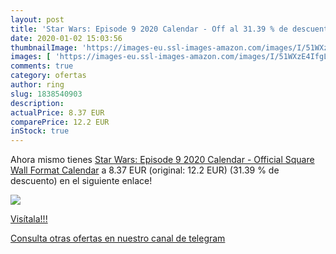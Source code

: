 ```yaml
---
layout: post
title: 'Star Wars: Episode 9 2020 Calendar - Off al 31.39 % de descuento'
date: 2020-01-02 15:03:56
thumbnailImage: 'https://images-eu.ssl-images-amazon.com/images/I/51WXzE4IfgL._SL200_.jpg'
images: [ 'https://images-eu.ssl-images-amazon.com/images/I/51WXzE4IfgL._SL200_.jpg' ]
comments: true
category: ofertas
author: ring
slug: 1838540903
description:
actualPrice: 8.37 EUR
comparePrice: 12.2 EUR
inStock: true
---
```


Ahora mismo tienes [Star Wars: Episode 9 2020 Calendar - Official Square Wall Format Calendar](https://www.amazon.es/dp/1838540903/?tag=redken-21) a 8.37 EUR (original: 12.2 EUR) (31.39 %  de descuento) en el siguiente enlace!

[![](https://images-eu.ssl-images-amazon.com/images/I/51WXzE4IfgL._SL200_.jpg)](https://www.amazon.es/dp/1838540903/?tag=redken-21)

[Visítala!!!](https://www.amazon.es/dp/1838540903/?tag=redken-21)

[Consulta otras ofertas en nuestro canal de telegram](https://t.me/s/ofertas25)
